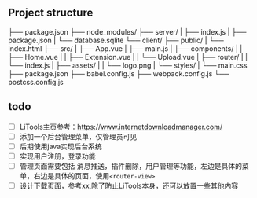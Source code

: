 ## Project structure
├── package.json
├── node_modules/
├── server/
|   ├── index.js
|   ├── package.json
|   └── database.sqlite
└── client/
    ├── public/
    |   └── index.html
    ├── src/
    |   ├── App.vue
    |   ├── main.js
    |   ├── components/
    |   |   ├── Home.vue
    |   |   ├── Extension.vue
    |   |   └── Upload.vue
    |   ├── router/
    |   |   └── index.js
    |   ├── assets/
    |   |   └── logo.png
    |   └── styles/
    |       └── main.css
    ├── package.json
    ├── babel.config.js
    ├── webpack.config.js
    └── postcss.config.js



## todo
- [ ] LiTools主页参考：https://www.internetdownloadmanager.com/
- [ ] 添加一个后台管理菜单，仅管理员可见
- [ ] 后期使用java实现后台系统
- [ ] 实现用户注册，登录功能
- [ ] 管理页面需要包括 消息推送，插件删除，用户管理等功能，左边是具体的菜单，右边是具体的页面，使用`<router-view>`
- [ ] 设计下载页面，参考xx,除了防止LiTools本身，还可以放置一些其他内容
